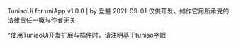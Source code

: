 TuniaoUi for uniApp v1.0.0 | by 爱魅 2021-09-01
仅供开发，如作它用所承受的法律责任一概与作者无关

*使用TuniaoUi开发扩展与插件时，请注明基于tuniao字眼